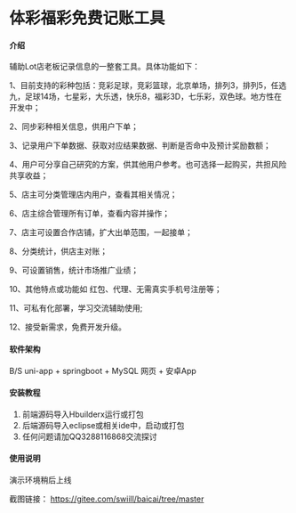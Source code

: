 # 体彩福彩免费记账工具


#### 介绍
辅助Lot店老板记录信息的一整套工具。具体功能如下：

1、目前支持的彩种包括：竞彩足球，竞彩篮球，北京单场，排列3，排列5，任选九，足球14场，七星彩，大乐透，快乐8，福彩3D，七乐彩，双色球。地方性在开发中；

2、同步彩种相关信息，供用户下单；

3、记录用户下单数据、获取对应结果数据、判断是否命中及预计奖励数额；

4、用户可分享自己研究的方案，供其他用户参考。也可选择一起购买，共担风险共享收益；

5、店主可分类管理店内用户，查看其相关情况；

6、店主综合管理所有订单，查看内容并操作；

7、店主可设置合作店铺，扩大出单范围，一起接单；

8、分类统计，供店主对账；

9、可设置销售，统计市场推广业绩；

10、其他特点或功能如 红包、代理、无需真实手机号注册等；

11、可私有化部署，学习交流辅助使用;

12、接受新需求，免费开发升级。


#### 软件架构
B/S uni-app + springboot + MySQL   网页 + 安卓App


#### 安装教程

1.  前端源码导入Hbuilderx运行或打包
2.  后端源码导入eclipse或相关ide中，启动或打包
3.  任何问题请加QQ3288116868交流探讨

#### 使用说明

演示环境稍后上线

截图链接：
https://gitee.com/swiill/baicai/tree/master
